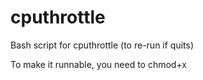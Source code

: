 cputhrottle
===========

Bash script for cputhrottle (to re-run if quits)

To make it runnable, you need to chmod+x
